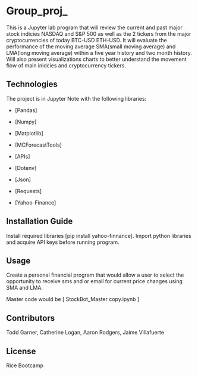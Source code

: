 # Group_proj_

This is a Jupyter lab program that will review the current and past major stock indicies NASDAQ and S&P 500 as well as the 2 tickers from the major cryptocurrencies of today BTC-USD ETH-USD. It will evaluate the performance of the moving average SMA(small moving average) and LMA(long moving average) within a five year history and two month history. Will also present visualizations charts to better understand the movement flow of main inidcies and cryptocurrency tickers.

## Technologies

The project is in Jupyter Note with the following libraries:

* [Pandas] 

* [Numpy] 

* [Matplotlib] 

* [MCForecastTools] 

* [APIs] 

* [Dotenv]

* [Json] 

* [Requests] 

* [Yahoo-Finance] 

## Installation Guide

Install required libraries [pip install yahoo-finnance]. Import python libraries and acquire API keys before running program.

## Usage

Create a personal financial program that would allow a user to select the opportunity to receive sms and or email for current price changes using SMA and LMA.

Master code would be [ StockBot_Master copy.ipynb ]

## Contributors
Todd Garner,
Catherine Logan,
Aaron Rodgers,
Jaime Villafuerte

## License

Rice Bootcamp 
